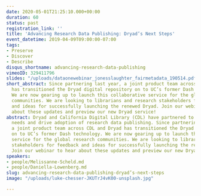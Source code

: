 ```yaml
---
date: 2020-05-01T21:25:10.000+00:00
duration: 60
status: past
registration_link: ''
title: 'Advancing Research Data Publishing: Dryad’s Next Steps'
event_datetime: 2019-04-09T09:00:00-07:00
tags:
- Preserve
- Discover
- Describe
disqus_shortname: advancing-research-data-publishing
vimeoID: 329411796
slides: "/uploads/dataonewebinar_jonesslaughter_fairmetadata_190514.pdf"
short_abstract: Since partnering last year, a joint product team across CDL and Dryad
  has transitioned the Dryad digital repository on to UC’s former Dash technology.
  We are now gearing up to launch this collaborative service for the global research
  communities. We are looking to librarians and research stakeholders for feedback
  and ideas for successfully launching the renewed Dryad. Join our webinar to hear
  about these updates and preview our new Dryad service!
abstract: Dryad and California Digital Library (CDL) have partnered to address researcher
  needs and drive adoption of research data publishing. Since partnering last year,
  a joint product team across CDL and Dryad has transitioned the Dryad digital repository
  on to UC’s former Dash technology. We are now gearing up to launch this collaborative
  service for the global research communities. We are looking to librarians and research
  stakeholders for feedback and ideas for successfully launching the renewed Dryad.
  Join our webinar to hear about these updates and preview our new Dryad service!
speakers:
- people/Melissanne-Scheld.md
- people/Daniella-Lowenberg.md
slug: advancing-research-data-publishing-dryad’s-next-steps
image: "/uploads/luke-chesser-JKUTrJ4vK00-unsplash.jpg"

---
```

